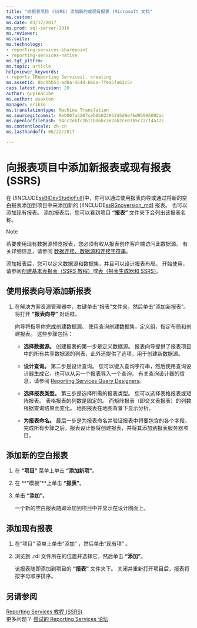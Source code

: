 ```yaml
---
title: "向报表项目 (SSRS) 添加新的或现有报表 |Microsoft 文档"
ms.custom: 
ms.date: 03/17/2017
ms.prod: sql-server-2016
ms.reviewer: 
ms.suite: 
ms.technology:
- reporting-services-sharepoint
- reporting-services-native
ms.tgt_pltfrm: 
ms.topic: article
helpviewer_keywords:
- reports [Reporting Services], creating
ms.assetid: 8bc0bb53-ad8a-464d-bb6a-7fea5fa62c5c
caps.latest.revision: 20
author: guyinacube
ms.author: asaxton
manager: erikre
ms.translationtype: Machine Translation
ms.sourcegitcommit: 0eb007a5207ceb0b023952d5d9ef6d95986092ac
ms.openlocfilehash: 94cc2ebfc2b11bd6bc3e2ab2ce07b5c22c14a12c
ms.contentlocale: zh-cn
ms.lasthandoff: 06/22/2017

---
```

# <a name="add-a-new-or-existing-report-to-a-report-project-ssrs"></a>向报表项目中添加新报表或现有报表 (SSRS)
  在 [!INCLUDE[ssBIDevStudioFull](../../includes/ssbidevstudiofull-md.md)]中，你可以通过使用报表向导或通过将新的空白报表添加到项目中来添加新的 [!INCLUDE[ssRSnoversion_md](../../includes/ssrsnoversion-md.md)] 报表。 也可以添加现有报表。 添加报表后，您可以看到项目 **“报表”** 文件夹下会列出该报表名称。  
  
> [!NOTE]  
>  若要使用现有数据源预览报表，您必须有权从报表创作客户端访问此数据源。 有关详细信息，请参阅 [数据连接、数据源和连接字符串](../../reporting-services/report-data/data-connections-data-sources-and-connection-strings-report-builder-and-ssrs.md)。  
  
 添加报表后，您可以定义数据源和数据集，并且可以设计报表布局。 开始使用，请参阅[创建基本表报表（SSRS 教程）](../../reporting-services/create-a-basic-table-report-ssrs-tutorial.md)或[表（报表生成器和 SSRS）](../../reporting-services/report-design/tables-report-builder-and-ssrs.md)。  
  
## <a name="to-add-a-new-report-using-the-report-wizard"></a>使用报表向导添加新报表  
  
1.  在解决方案资源管理器中，右键单击“报表”文件夹，然后单击“添加新报表”。 将打开 **“报表向导”** 对话框。  
  
     向导将指导你完成创建数据源、 使用查询创建数据集，定义组，指定布局和创建报表。 这些步骤包括：  
  
    -   **选择数据源。** 创建报表的第一步是定义数据源。 报表向导提供了报表项目中的所有共享数据源的列表，此外还提供了选项，用于创建新数据源。  
  
    -   **设计查询。** 第二步是设计查询。 您可以键入查询字符串，然后使用查询设计器生成它，也可以从另一个报表导入一个查询。 有关查询设计器的信息，请参阅 [Reporting Services Query Designers](http://msdn.microsoft.com/library/07efd3f1-804f-45f7-b62a-3e727a3d9835)。  
  
    -   **选择报表类型。** 第三步是选择所需的报表类型。 您可以选择表格报表或矩阵报表。 表格报表的列数是固定的。 而矩阵报表（即交叉表报表）的列数根据查询结果而变化。 地图报表在地图背景下显示分析。  
  
    -   **为报表命名。**  最后一步是为报表命名并验证报表中将要包含的各个字段。 完成所有步骤之后，报表设计器将创建报表，并将其添加到报表服务器项目。  
  
## <a name="to-add-a-new-blank-report"></a>添加新的空白报表  
  
1.  在 **“项目”** 菜单上单击 **“添加新项”**。  
  
2.  在 **“模板”**上单击 **“报表”**。  
  
3.  单击 **“添加”**。  
  
     一个新的空白报表随即添加到项目中并显示在设计图面上。  
  
## <a name="to-add-an-existing-report"></a>添加现有报表  
  
1.  在“项目”  菜单上单击“添加” ，然后单击“现有项”  。  
  
2.  浏览到 .rdl 文件所在的位置并选择它，然后单击 **“添加”**。  
  
     该报表随即添加到项目的 **“报表”** 文件夹下。 关闭并重新打开项目后，报表将按字母顺序排序。  
  
## <a name="see-also"></a>另请参阅  
 [Reporting Services 教程 (SSRS)](../../reporting-services/reporting-services-tutorials-ssrs.md)  
 更多问题？ [尝试的 Reporting Services 论坛](http://go.microsoft.com/fwlink/?LinkId=620231)
  
  

